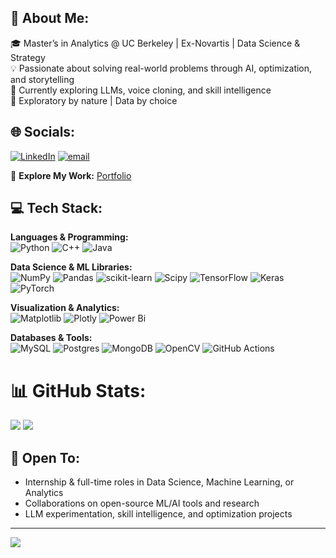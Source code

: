 ## 👋 About Me:
🎓 Master’s in Analytics @ UC Berkeley | Ex-Novartis | Data Science & Strategy  
💡 Passionate about solving real-world problems through AI, optimization, and storytelling  
🧠 Currently exploring LLMs, voice cloning, and skill intelligence  
🧭 Exploratory by nature | Data by choice  

## 🌐 Socials:
[![LinkedIn](https://img.shields.io/badge/LinkedIn-%230077B5.svg?logo=linkedin&logoColor=white)](https://linkedin.com/in/sri-lahari-dwadasi) 
[![email](https://img.shields.io/badge/Email-D14836?logo=gmail&logoColor=white)](mailto:dwadasi179@gmail.com)  

📁 **Explore My Work:** [Portfolio](https://www.datascienceportfol.io/SriLahariDwadasi)

## 💻 Tech Stack:

**Languages & Programming:**  
![Python](https://img.shields.io/badge/python-3670A0?style=for-the-badge&logo=python&logoColor=ffdd54)
![C++](https://img.shields.io/badge/c++-%2300599C.svg?style=for-the-badge&logo=c%2B%2B&logoColor=white)
![Java](https://img.shields.io/badge/java-%23ED8B00.svg?style=for-the-badge&logo=openjdk&logoColor=white)

**Data Science & ML Libraries:**  
![NumPy](https://img.shields.io/badge/numpy-%23013243.svg?style=for-the-badge&logo=numpy&logoColor=white)
![Pandas](https://img.shields.io/badge/pandas-%23150458.svg?style=for-the-badge&logo=pandas&logoColor=white)
![scikit-learn](https://img.shields.io/badge/scikit--learn-%23F7931E.svg?style=for-the-badge&logo=scikit-learn&logoColor=white)
![Scipy](https://img.shields.io/badge/SciPy-%230C55A5.svg?style=for-the-badge&logo=scipy&logoColor=white)
![TensorFlow](https://img.shields.io/badge/TensorFlow-%23FF6F00.svg?style=for-the-badge&logo=TensorFlow&logoColor=white)
![Keras](https://img.shields.io/badge/Keras-%23D00000.svg?style=for-the-badge&logo=Keras&logoColor=white)
![PyTorch](https://img.shields.io/badge/PyTorch-%23EE4C2C.svg?style=for-the-badge&logo=PyTorch&logoColor=white)

**Visualization & Analytics:**  
![Matplotlib](https://img.shields.io/badge/Matplotlib-%23ffffff.svg?style=for-the-badge&logo=Matplotlib&logoColor=black)
![Plotly](https://img.shields.io/badge/Plotly-%233F4F75.svg?style=for-the-badge&logo=plotly&logoColor=white)
![Power Bi](https://img.shields.io/badge/power_bi-F2C811?style=for-the-badge&logo=powerbi&logoColor=black)

**Databases & Tools:**  
![MySQL](https://img.shields.io/badge/mysql-4479A1.svg?style=for-the-badge&logo=mysql&logoColor=white)
![Postgres](https://img.shields.io/badge/postgres-%23316192.svg?style=for-the-badge&logo=postgresql&logoColor=white)
![MongoDB](https://img.shields.io/badge/MongoDB-%234ea94b.svg?style=for-the-badge&logo=mongodb&logoColor=white)
![OpenCV](https://img.shields.io/badge/opencv-%23white.svg?style=for-the-badge&logo=opencv&logoColor=white)
![GitHub Actions](https://img.shields.io/badge/github%20actions-%232671E5.svg?style=for-the-badge&logo=githubactions&logoColor=white)


# 📊 GitHub Stats:
![](https://github-readme-stats.vercel.app/api/top-langs/?username=SriLahariDwadasi&theme=dark&hide_border=false&include_all_commits=false&count_private=false&layout=compact)
![](https://github-readme-stats.vercel.app/api?username=SriLahariDwadasi&theme=dark&hide_border=false&include_all_commits=false&count_private=false)<br/>

## 🤝 Open To:
- Internship & full-time roles in Data Science, Machine Learning, or Analytics  
- Collaborations on open-source ML/AI tools and research  
- LLM experimentation, skill intelligence, and optimization projects


---
[![](https://visitcount.itsvg.in/api?id=SriLahariDwadasi&icon=0&color=0)](https://visitcount.itsvg.in)
